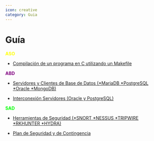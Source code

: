 ```yaml
---
icon: creative
category: Guia
---
```


# Guía

<font color="#FFFF00">**ASO**</font>

- [Compilación de un programa en C utilizando un Makefile](makefile.md)

<font color="#800080">**ABD**</font>

- [Servidores y Clientes de Base de Datos (*MariaDB *PostgreSQL *Oracle *MongoDB)](ABD.md)

- [Interconexión Servidores (Oracle y PostgreSQL)](orcl-psql.md)

<font color="#00ff00">**SAD**</font>

- [Herramientas de Seguridad (*SNORT *NESSUS *TRIPWIRE *RKHUNTER *HYDRA)](https://www.dropbox.com/s/84gl6ea0ls0xksy/Plantilla%20Trabajo%20Grupal%201.pdf?dl=0)

- [Plan de Seguridad y de Contingencia](https://www.dropbox.com/s/th00q6nun0ekmam/Plan%20de%20Seguridad%20y%20de%20Contingencia%28Mar%C3%ADa-Iv%C3%A1n-%C3%93scar%29.pdf?dl=0)